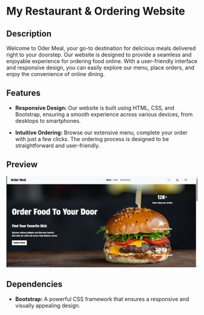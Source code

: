 # My Restaurant & Ordering Website

## Description

Welcome to Oder Meal, your go-to destination for delicious meals delivered right to your doorstep. Our website is designed to provide a seamless and enjoyable experience for ordering food online. With a user-friendly interface and responsive design, you can easily explore our menu, place orders, and enjoy the convenience of online dining.

## Features

- **Responsive Design:** Our website is built using HTML, CSS, and Bootstrap, ensuring a smooth experience across various devices, from desktops to smartphones.

- **Intuitive Ordering:** Browse our extensive menu, complete your order with just a few clicks. The ordering process is designed to be straightforward and user-friendly.

## Preview

![Website Screenshot](Capture.JPG)


## Dependencies

- **Bootstrap:** A powerful CSS framework that ensures a responsive and visually appealing design.
